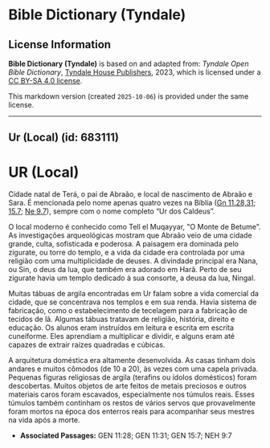 # Bible Dictionary (Tyndale)

## License Information

**Bible Dictionary (Tyndale)** is based on and adapted from: _Tyndale Open Bible Dictionary_, [Tyndale House Publishers](https://tyndaleopenresources.com/), 2023, which is licensed under a [CC BY-SA 4.0 license](https://creativecommons.org/licenses/by-sa/4.0/legalcode.en).

This markdown version (created `2025-10-06`) is provided under the same license.



--------------------------------

## Ur (Local) (id: 683111)

UR (Local)
==========

Cidade natal de Terá, o pai de Abraão, e local de nascimento de Abraão e Sara. É mencionada pelo nome apenas quatro vezes na Bíblia ([Gn 11\.28,31](https://ref.ly/Gen11:28,Gen11:31); [15\.7](https://ref.ly/Gen15:7); [Ne 9\.7](https://ref.ly/Neh9:7)), sempre com o nome completo “Ur dos Caldeus”.

O local moderno é conhecido como Tell el Muqayyar, "O Monte de Betume". As investigações arqueológicas mostram que Abraão veio de uma cidade grande, culta, sofisticada e poderosa. A paisagem era dominada pelo zigurate, ou torre do templo, e a vida da cidade era controlada por uma religião com uma multiplicidade de deuses. A divindade principal era Nana, ou Sin, o deus da lua, que também era adorado em Harã. Perto de seu zigurate havia um templo dedicado à sua consorte, a deusa da lua, Ningal.

Muitas tábuas de argila encontradas em Ur falam sobre a vida comercial da cidade, que se concentrava nos templos e em sua renda. Havia sistema de fabricação, como o estabelecimento de tecelagem para a fabricação de tecidos de lã. Algumas tábuas tratavam de religião, história, direito e educação. Os alunos eram instruídos em leitura e escrita em escrita cuneiforme. Eles aprendiam a multiplicar e dividir, e alguns eram até capazes de extrair raízes quadradas e cúbicas.

A arquitetura doméstica era altamente desenvolvida. As casas tinham dois andares e muitos cômodos (de 10 a 20\), às vezes com uma capela privada. Pequenas figuras religiosas de argila (terafins ou ídolos domésticos) foram descobertas. Muitos objetos de arte feitos de metais preciosos e outros materiais caros foram escavados, especialmente nos túmulos reais. Esses túmulos também continham os restos de vários servos que provavelmente foram mortos na época dos enterros reais para acompanhar seus mestres na vida após a morte.

* **Associated Passages:** GEN 11:28; GEN 11:31; GEN 15:7; NEH 9:7

